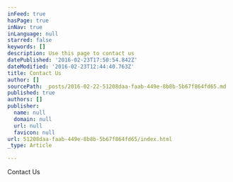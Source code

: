 ```yaml
---
inFeed: true
hasPage: true
inNav: true
inLanguage: null
starred: false
keywords: []
description: Use this page to contact us
datePublished: '2016-02-23T17:50:54.842Z'
dateModified: '2016-02-23T12:44:40.763Z'
title: Contact Us
author: []
sourcePath: _posts/2016-02-22-51208daa-faab-449e-8b8b-5b67f864fd65.md
published: true
authors: []
publisher:
  name: null
  domain: null
  url: null
  favicon: null
url: 51208daa-faab-449e-8b8b-5b67f864fd65/index.html
_type: Article

---
```

Contact Us